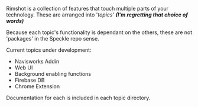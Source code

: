 Rimshot is a collection of features that touch multiple parts of your technology. These are arranged into '*topics*' ***(I'm regretting that choice of words)***

Because each topic's functionality is dependant on the others, these are not 'packages' in the Speckle repo sense.

Current topics under development:

* Navisworks Addin
* Web UI
* Background enabling functions
* Firebase DB
* Chrome Extension

Documentation for each is included in each topic directory.

